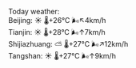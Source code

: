 Today weather:  
Beijing: ☀️   🌡️+26°C 🌬️↖4km/h  
Tianjin: ☀️   🌡️+28°C 🌬️↑7km/h  
Shijiazhuang: ⛅️  🌡️+27°C 🌬️↗12km/h  
Tangshan: ☀️   🌡️+27°C 🌬️↑9km/h  
